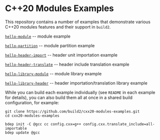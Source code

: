 # C++20 Modules Examples

This repository contains a number of examples that demonstrate various C++20
modules features and their support in `build2`.

[`hello-module`][hello-module]                     -- module example

[`hello-partition`][hello-partition]               -- module partition example

[`hello-header-import`][hello-header-import]       -- header unit importation example

[`hello-header-translate`][hello-header-translate] -- header include translation example

[`hello-library-module`][hello-library-module]     -- module library example

[`hello-library-header`][hello-library-header]     -- header importation/translation library example

[hello-module]:           https://github.com/build2/cxx20-modules-examples/tree/master/hello-module
[hello-partition]:        https://github.com/build2/cxx20-modules-examples/tree/master/hello-partition
[hello-header-import]:    https://github.com/build2/cxx20-modules-examples/tree/master/hello-header-import
[hello-header-translate]: https://github.com/build2/cxx20-modules-examples/tree/master/hello-header-translate
[hello-library-module]:   https://github.com/build2/cxx20-modules-examples/tree/master/hello-library-module
[hello-library-header]:   https://github.com/build2/cxx20-modules-examples/tree/master/hello-library-header

While you can build each example individually (see `README` in each example
for details), you can also build them all at once in a shared build
configuration, for example:

```
git clone https://github.com/build2/cxx20-modules-examples.git
cd cxx20-modules-examples

bdep init -C @gcc cc config.cxx=g++ config.cxx.translate_include=all-importable
bdep update @gcc
```
